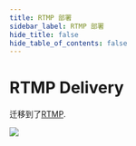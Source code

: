 ```yaml
---
title: RTMP 部署
sidebar_label: RTMP 部署
hide_title: false
hide_table_of_contents: false
---
```


# RTMP Delivery

迁移到了[RTMP](./rtmp.md).

![](https://ossrs.net/gif/v1/sls.gif?site=ossrs.net&path=/lts/doc/zh/v5/sample-rtmp)
